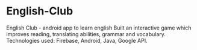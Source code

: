 # English-Club
English Club - android app to learn english 
Built an interactive game which improves reading, translating abilities, grammar and vocabulary.
Technologies used: Firebase, Android, Java, Google API.
